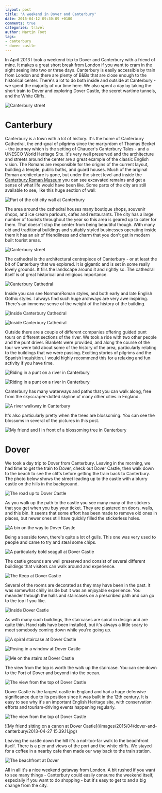 ```yaml
---
layout: post
title: "A weekend in Dover and Canterbury"
date: 2015-04-12 09:30:09 +0100
comments: true
categories: travel
author: Martin Foot
tags:
- canterbury
- dover castle
---
```


In April 2013 I took a weekend trip to Dover and Canterbury with a friend of
mine. It makes a great short break from London if you want to cram in the sight
seeing into two or three days. Canterbury is easily accessible by train from
London and there are plenty of B&Bs that are close enough to the historical
center. There's a lot to do both inside and outside at Canterbury - we spent
the majority of our time here. We also spent a day by taking the short train to
Dover and exploring Dover Castle, the secret wartime tunnels, and the White
Cliffs.

![Canterbury street](/images/2015/04/dover-and-canterbury/000033.jpg)

<!-- more -->

# Canterbury

Canterbury is a town with a lot of history. It's the home of Canterbury
Cathedral, the end-goal of pilgrims since the martyrdom of Thomas Becket - the
journey which is the setting of Chaucer's Canterbury Tales - and a UNESCO World
Heritage Site. It's very well preserved and the architecture and streets around
the center are a great example of the classic English vision. The Romans are
responsible for the origins of the current layout, building a temple, public
baths, and guard houses. Much of the original Roman architecture is gone, but
under the street level and inside the [Canterbury Roman Museum](http://www.canterbury.co.uk/museums/roman-museum/)
you can see excavated remains and get a sense of what life would have been
like. Some parts of the city are still available to see, like this huge section
of wall:

![Part of the old city wall at Canterbury](/images/2015/04/dover-and-canterbury/000027.jpg)

The area around the cathedral houses many boutique shops, souvenir shops, and
ice cream parlours, cafes and restaurants. The city has a large number of
tourists throughout the year so this area is geared up to cater for them. That
doesn't stop the center from being beautiful though. With many old and
traditional buildings and suitably styled businesses operating inside them it
has an air of friendliness and charm that you don't get in modern built tourist
areas.

![Canterbury street](/images/2015/04/dover-and-canterbury/000033.jpg)

The cathedral is the architectural centrepiece of Canterbury - or at least the
bit of Canterbury that we explored. It is gigantic and is set in some really
lovely grounds. It fills the landscape around it and rightly so. The cathedral
itself is of great historical and religious importance.

![Canterbury Cathedral](/images/2015/04/dover-and-canterbury/000037.jpg)

Inside you can see Norman/Roman styles, and both early and late English Gothic
styles. I always find such huge archways are very awe inspiring. There's an
immense sense of the weight of the history of the building.

![Inside Canterbury Cathedral](/images/2015/04/dover-and-canterbury/000035.jpg)

![Inside Canterbury Cathedral](/images/2015/04/dover-and-canterbury/000036.jpg)

Outside there are a couple of different companies offering guided punt tours on
different sections of the river. We took a ride with two other people and the
punt driver. Blankets were provided, and along the course of the tour we were
told about some of the history of the area, particularly relating to the
buildings that we were passing. Exciting stories of pilgrims and the Spanish
Inquisition. I would highly recommend this for a relaxing and fun activity if
you have time.

![Riding in a punt on a river in Canterbury](/images/2015/04/dover-and-canterbury/000030.jpg)

![Riding in a punt on a river in Canterbury](/images/2015/04/dover-and-canterbury/000031.jpg)

Canterbury has many waterways and paths that you can walk along, free from the
skyscraper-dotted skyline of many other cities in England.

![A river walkway in Canterbury](/images/2015/04/dover-and-canterbury/000040.jpg)

It's also particularly pretty when the trees are blossoming. You can see the
blossoms in several of the pictures in this post.

![My friend and I in front of a blossoming tree in Canterbury](/images/2015/04/dover-and-canterbury/000039.jpg)

# Dover

We took a day trip to Dover from Canterbury. Leaving in the morning, we had
time to get the train to Dover, check out Dover Castle, then walk down to the
beach to see the cliffs before getting the train back to Canterbury. The photo
below shows the street leading up to the castle with a blurry castle on the
hills in the background.

![The road up to Dover Castle](/images/2015/04/dover-and-canterbury/000008.jpg)

As you walk up the path to the castle you see many many of the stickers that
you get when you buy your ticket. They are plastered on doors, walls, and this
bin. It seems that some effort has been made to remove old ones in places, but
newer ones still have quickly filled the stickerless holes.

![A bin on the way to Dover Castle](/images/2015/04/dover-and-canterbury/000009.jpg)

Being a seaside town, there's quite a lot of gulls. This one was very used to
people and came to try and steal some chips.

![A particularly bold seagull at Dover Castle](/images/2015/04/dover-and-canterbury/000010.jpg)

The castle grounds are well preserved and consist of several different
buildings that visitors can walk around and experience.

![The Keep at Dover Castle](/images/2015/04/dover-and-canterbury/000014.jpg)

Several of the rooms are decorated as they may have been in the past. It was
somewhat chilly inside but it was an enjoyable experience. You meander through
the halls and staircases on a prescribed path and can go to the top if you
like.

![Inside Dover Castle](/images/2015/04/dover-and-canterbury/000016.jpg)

As with many such buildings, the staircases are spiral in design and are quite
thin. Hand rails have been installed, but it's always a little scary to meet
somebody coming down while you're going up.

![A spiral staircase at Dover Castle](/images/2015/04/dover-and-canterbury/000017.jpg)

![Posing in a window at Dover Castle](/images/2015/04/dover-and-canterbury/000018.jpg)

![Me on the stairs at Dover Castle](/images/2015/04/dover-and-canterbury/000020.jpg)

The view from the top is worth the walk up the staircase. You can see down to
the Port of Dover and beyond into the ocean.

![The view from the top of Dover Castle](/images/2015/04/dover-and-canterbury/000021.jpg)

Dover Castle is the largest castle in England and had a huge defensive
significance due to its position since it was built in the 12th century. It is
easy to see why it's an important English Heritage site, with conservation
efforts and tourism-driving events happening regularly.

![The view from the top of Dover Castle](/images/2015/04/dover-and-canterbury/000022.jpg)

![My friend sitting on a canon at Dover Castle](/images/2015/04/dover-and-canterbury/2013-04-27 15.39.11.jpg)

Leaving the castle down the hill it's a not-too-far walk to the beachfront
itself. There is a pier and views of the port and the white cliffs. We stayed
for a coffee in a nearby cafe then made our way back to the train station.

![The beachfront at Dover](/images/2015/04/dover-and-canterbury/000025.jpg)

All in all it's a nice weekend getaway from London. A bit rushed if you want to
see many things - Canterbury could easily consume the weekend itself,
especially if you want to do shopping - but it's easy to get to and a big
change from the city.
